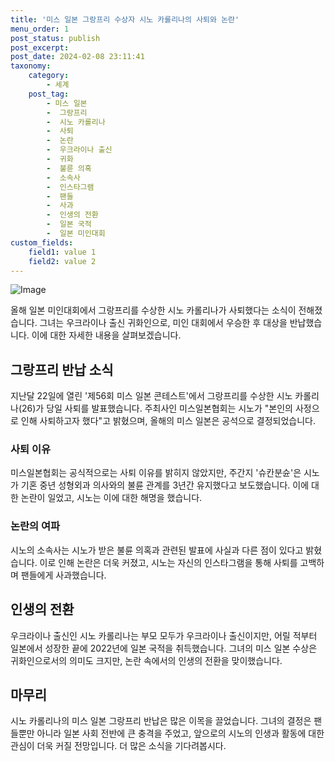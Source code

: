 ```yaml
---
title: '미스 일본 그랑프리 수상자 시노 카롤리나의 사퇴와 논란'
menu_order: 1
post_status: publish
post_excerpt: 
post_date: 2024-02-08 23:11:41
taxonomy:
    category:
        - 세계
    post_tag:
        - 미스 일본
        -  그랑프리
        -  시노 카롤리나
        -  사퇴
        -  논란
        -  우크라이나 출신
        -  귀화
        -  불륜 의혹
        -  소속사
        -  인스타그램
        -  팬들
        -  사과
        -  인생의 전환
        -  일본 국적
        -  일본 미인대회
custom_fields:
    field1: value 1
    field2: value 2
---
```


![Image](https://imgnews.pstatic.net/image/001/2024/02/06/AKR20240206108400073_01_i_P4_20240206142711568.jpg?type=w647)

올해 일본 미인대회에서 그랑프리를 수상한 시노 카롤리나가 사퇴했다는 소식이 전해졌습니다. 그녀는 우크라이나 출신 귀화인으로, 미인 대회에서 우승한 후 대상을 반납했습니다. 이에 대한 자세한 내용을 살펴보겠습니다.
## 그랑프리 반납 소식
지난달 22일에 열린 '제56회 미스 일본 콘테스트'에서 그랑프리를 수상한 시노 카롤리나(26)가 당일 사퇴를 발표했습니다. 주최사인 미스일본협회는 시노가 "본인의 사정으로 인해 사퇴하고자 했다"고 밝혔으며, 올해의 미스 일본은 공석으로 결정되었습니다.
### 사퇴 이유
미스일본협회는 공식적으로는 사퇴 이유를 밝히지 않았지만, 주간지 '슈칸분슌'은 시노가 기혼 중년 성형외과 의사와의 불륜 관계를 3년간 유지했다고 보도했습니다. 이에 대한 논란이 일었고, 시노는 이에 대한 해명을 했습니다.
### 논란의 여파
시노의 소속사는 시노가 받은 불륜 의혹과 관련된 발표에 사실과 다른 점이 있다고 밝혔습니다. 이로 인해 논란은 더욱 커졌고, 시노는 자신의 인스타그램을 통해 사퇴를 고백하며 팬들에게 사과했습니다.
## 인생의 전환
우크라이나 출신인 시노 카롤리나는 부모 모두가 우크라이나 출신이지만, 어릴 적부터 일본에서 성장한 끝에 2022년에 일본 국적을 취득했습니다. 그녀의 미스 일본 수상은 귀화인으로서의 의미도 크지만, 논란 속에서의 인생의 전환을 맞이했습니다.
## 마무리
시노 카롤리나의 미스 일본 그랑프리 반납은 많은 이목을 끌었습니다. 그녀의 결정은 팬들뿐만 아니라 일본 사회 전반에 큰 충격을 주었고, 앞으로의 시노의 인생과 활동에 대한 관심이 더욱 커질 전망입니다. 더 많은 소식을 기다려봅시다.
